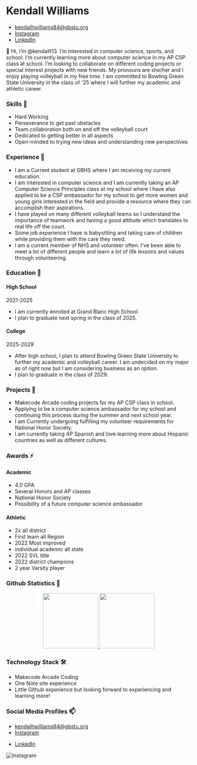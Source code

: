 # Kendall Williams


* [kendalltwilliams84@gbstu.org](mailto:kendalltwilliams84@gbstu.org) 
* [Instagram](https://www.instagram.com/kendalltw13?igsh=NG9kdHVhNm11NHZ2&utm_source=qr)
* [LinkedIn](https://www.linkedin.com/company/linked-com)


 
 

👋 Hi, I’m @kendallt13. I’m interested in computer science, sports, and school. I’m currently learning more about computer science in my AP CSP class at school.
I’m looking to collaborate on different coding projects or special interest projects with new friends. My pronouns are she/her
and I enjoy playing volleyball in my free time. I am committed to Bowling Green State University in the class of '25 where I will further my academic and athletic career.



### Skills 👯 
* Hard Working 
* Perseverance to get past obstacles
* Team collaboration both on and off the volleyball court
* Dedicated to getting better in all aspects
* Open-minded to trying new ideas and understanding new perspectives



### Experience 💬 
* I am a Current student at GBHS where I am receiving my current education.
* I am interested in computer science and I am currently taking an AP Computer Science Principles class at my school where I have also applied to be a CSP ambassador for my school to get more women and young girls interested in the field and provide a resource where they can accomplish their aspirations.
* I have played on many different volleyball teams so I understand the importance of teamwork and having a good attitude which translates to real life off the court.
* Some job experience I have is babysitting and taking care of children while providing them with the care they need.
* I am a current member of NHS and volunteer often. I've been able to meet a lot of different people and learn a lot of life lessons and values through volunteering.

 



### Education 🔭 


#### High School 

2021-2025


* I am currently enrolled at Grand Blanc High School. 
* I plan to graduate next spring in the class of 2025.



 #### College 

2025-2029


 
* After high school, I plan to attend Bowling Green State University to further my academic and volleyball career. I am undecided on my major as of right now but I am considering business as an option.
* I plan to graduate in the class of 2029.

 
 

### Projects 🌱 
* Makecode Arcade coding projects for my AP CSP class in school.
* Applying to be a computer science ambassador for my school and continuing this process during the summer and next school year.
* I am Currently undergoing fulfilling my volunteer requirements for National Honor Society.
* I am currently taking AP Spanish and love learning more about Hispanic countries as well as different cultures.
 


### Awards ⚡ 


#### Academic
* 4.0 GPA
* Several Honors and AP classes
* National Honor Society
* Possibility of a future computer science ambassador


#### Athletic
* 2x all district
* First team all Region
* 2022 Most improved
* individual academic all state
* 2022 SVL title
* 2022 district champions
* 2 year Varsity player



### Github Statistics 🤔 
<p align='center'> 
   <a href="https://github-readme-stats.vercel.app/api?username=kendallt13&show_icons=true&count_private=true"> 
       <img height=150 src="https://github-readme-stats.vercel.app/api?username=kendallt13&show_icons=true&count_private=true"/> 
   </a> 
   <a href="https://github.com/kendalltw13/github-readme-stats"> 
       <img height=150 src="https://github-readme-stats.vercel.app/api/top-langs/?username=kendallt13&layout=compact"/> 
   </a> 
</p> 

### Technology Stack  🛠
* Makecode Arcade Coding
* One Note site experience
* Little Github experience but looking forward to experiencing and learning more!

### Social Media Profiles 📫
<p align='center'> 

*  <a href='mailto:kendalltwilliams84@gbstu.org'>kendalltwilliams84@gbstu.org</a> 
* [Instagram](https://www.instagram.com/kendalltw13?igsh=NG9kdHVhNm11NHZ2&utm_source=qr)</p>
* [LinkedIn](https://www.linkedin.com/company/linked-com)

![Instagram](https://encrypted-tbn0.gstatic.com/images?q=tbn:ANd9GcTlJH_CRWtj8tsDrexOrFd1_bsSZPHg_aklxQi5FC4pZ9HIxks-BJgxsRU:https://assets.stickpng.com/images/627ba7278d659819b11084f4.png&s)
<!---
![LinkedIn](https://www.google.com/imgres?q=small%20linkedin%20icon&imgurl=https%3A%2F%2Fbrand.linkedin.com%2Fapps%2Fsettings%2Fwcm%2Fdesigns%2Flinkedin%2Fkaty%2Fglobal%2Fclientlibs%2Fresources%2Fimg%2Fdefault-share.png&imgrefurl=https%3A%2F%2Fbrand.linkedin.com%2Fcontent%2Fbrand%2Fglobal%2Fen_us%2Findex%2Fvisual-identity%2Flogo&docid=9arG0OUXHAfLaM&tbnid=xfN8LhVUsM8dRM&vet=12ahUKEwissNzTmp-GAxVghIkEHd54AjQQM3oECH0QAA..i&w=360&h=220&hcb=2&ved=2ahUKEwissNzTmp-GAxVghIkEHd54AjQQM3oECH0QAA)

kendallt13/kendallt13 is a ✨ special ✨ repository because its `README.md` (this file) appears on your GitHub profile.
You can click the Preview link to take a look at your changes.
--->

